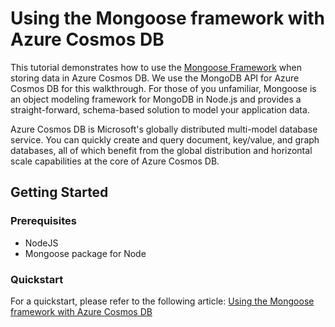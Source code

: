 # Using the Mongoose framework with Azure Cosmos DB

This tutorial demonstrates how to use the [Mongoose Framework](http://mongoosejs.com/) when storing data in Azure Cosmos DB. We use the MongoDB API for Azure Cosmos DB for this walkthrough. For those of you unfamiliar, Mongoose is an object modeling framework for MongoDB in Node.js and provides a straight-forward, schema-based solution to model your application data.

Azure Cosmos DB is Microsoft's globally distributed multi-model database service. You can quickly create and query document, key/value, and graph databases, all of which benefit from the global distribution and horizontal scale capabilities at the core of Azure Cosmos DB.

## Getting Started

### Prerequisites

- NodeJS
- Mongoose package for Node

### Quickstart

For a quickstart, please refer to the following article: [Using the Mongoose framework with Azure Cosmos DB]()
